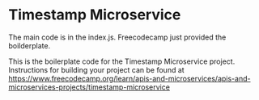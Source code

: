 # Timestamp Microservice

The main code is in the index.js. Freecodecamp just provided the boilderplate.

This is the boilerplate code for the Timestamp Microservice project. Instructions for building your project can be found at https://www.freecodecamp.org/learn/apis-and-microservices/apis-and-microservices-projects/timestamp-microservice
